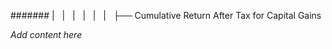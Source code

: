 ####### |   |   |   |   |   |   ├── Cumulative Return After Tax for Capital Gains

*Add content here*